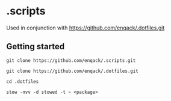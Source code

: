 # .scripts

Used in conjunction with https://github.com/enqack/.dotfiles.git

## Getting started

`git clone https://github.com/enqack/.scripts.git`

`git clone https://github.com/enqack/.dotfiles.git`

`cd .dotfiles`

`stow -nvv -d stowed -t ~ <package>`
